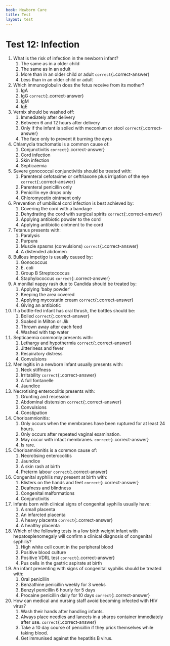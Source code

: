 ```yaml
---
book: Newborn Care
title: Test
layout: test
---
```


# Test 12: Infection

1.	What is the risk of infection in the newborn infant?
	1.	The same as in a older child
	1.	The same as in an adult
	1.	More than in an older child or adult `correct`{:.correct-answer}
	1.	Less than in an older child or adult
2.	Which immunoglobulin does the fetus receive from its mother?
	1.	IgA
	1.	IgG `correct`{:.correct-answer}
	1.	IgM
	1.	IgE
3.	Vernix should be washed off:
	1.	Immediately after delivery
	1.	Between 6 and 12 hours after delivery
	1.	Only if the infant is soiled with meconium or stool `correct`{:.correct-answer}
	1.	The face only to prevent it burning the eyes
4.	Chlamydia trachomatis is a common cause of:
	1.	Conjunctivitis `correct`{:.correct-answer}
	1.	Cord infection
	1.	Skin infection
	1.	Septicaemia
5.	Severe gonococcal conjunctivitis should be treated with:
	1.	Parenteral cefotaxime or ceftriaxone plus irrigation of the eye `correct`{:.correct-answer}
	1.	Parenteral penicillin only
	1.	Penicillin eye drops only
	1.	Chloromycetin ointment only
6.	Prevention of umbilical cord infection is best achieved by: 
	1.	Covering the cord with a bandage
	1.	Dehydrating the cord with surgical spirits `correct`{:.correct-answer}
	1.	Applying antibiotic powder to the cord
	1.	Applying antibiotic ointment to the cord
7.	Tetanus presents with:
	1.	Paralysis
	1.	Purpura
	1.	Muscle spasms (convulsions) `correct`{:.correct-answer}
	1.	A distended abdomen
8.	Bullous impetigo is usually caused by:
	1.	Gonococcus
	1.	E. coli
	1.	Group B Streptococcus
	1.	Staphylococcus `correct`{:.correct-answer}
9.	A monilial nappy rash due to Candida should be treated by:
	1.	Applying ‘baby powder’
	1.	Keeping the area covered
	1.	Applying mycostatin cream `correct`{:.correct-answer}
	1.	Giving an antibiotic
10.	If a bottle-fed infant has oral thrush, the bottles should be:
	1.	Boiled `correct`{:.correct-answer}
	1.	Soaked in Milton or Jik
	1.	Thrown away after each feed
	1.	Washed with tap water
11.	Septicaemia commonly presents with:
	1.	Lethargy and hypothermia `correct`{:.correct-answer}
	1.	Jitteriness and fever
	1.	Respiratory distress
	1.	Convulsions
12.	Meningitis in a newborn infant usually presents with:
	1.	Neck stiffness
	1.	Irritability `correct`{:.correct-answer}
	1.	A full fontanelle
	1.	Jaundice
13.	Necrotising enterocolitis presents with:
	1.	Grunting and recession
	1.	Abdominal distension `correct`{:.correct-answer}
	1.	Convulsions
	1.	Constipation
14.	Chorioamnionitis:
	1.	Only occurs when the membranes have been ruptured for at least 24 hours.
	1.	Only occurs after repeated vaginal examination.
	1.	May occur with intact membranes. `correct`{:.correct-answer}
	1.	Is rare.
15.	Chorioamnionitis is a common cause of:
	1.	Necrotising enterocolitis
	1.	Jaundice
	1.	A skin rash at birth
	1.	Preterm labour `correct`{:.correct-answer}
16.	Congenital syphilis may present at birth with:
	1.	Blisters on the hands and feet `correct`{:.correct-answer}
	1.	Deafness and blindness
	1.	Congenital malformations
	1.	Conjunctivitis
17.	Infants born with clinical signs of congenital syphilis usually have:
	1.	A small placenta
	1.	An infarcted placenta
	1.	A heavy placenta `correct`{:.correct-answer}
	1.	A healthy placenta
18.	Which of the following tests in a low birth weight infant with hepatosplenomegaly will confirm a clinical diagnosis of congenital syphilis?
	1.	High white cell count in the peripheral blood
	1.	Positive blood culture
	1.	Positive VDRL test `correct`{:.correct-answer}
	1.	Pus cells in the gastric aspirate at birth
19.	An infant presenting with signs of congenital syphilis should be treated with:
	1.	Oral penicillin
	1.	Benzathine penicillin weekly for 3 weeks
	1.	Benzyl penicillin 6 hourly for 5 days
	1.	Procaine penicillin daily for 10 days `correct`{:.correct-answer}
20.	How can medical and nursing staff avoid becoming infected with HIV virus?
	1.	Wash their hands after handling infants.
	1.	Always place needles and lancets in a sharps container immediately after use. `correct`{:.correct-answer}
	1.	Take a 10 day course of penicillin if they prick themselves while taking blood.
	1.	Get immunised against the hepatitis B virus.
